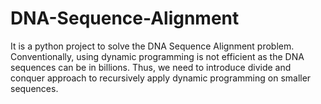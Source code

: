 # DNA-Sequence-Alignment

It is a python project to solve the DNA Sequence Alignment problem. 
Conventionally, using  dynamic programming is not efficient as the DNA sequences can be in billions. 
Thus, we need to introduce divide and conquer approach to recursively apply dynamic programming on smaller sequences. 

